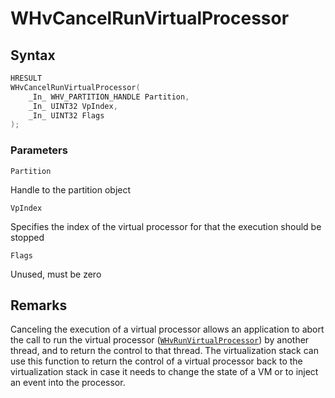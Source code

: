 # WHvCancelRunVirtualProcessor

## Syntax

```C
HRESULT 
WHvCancelRunVirtualProcessor( 
    _In_ WHV_PARTITION_HANDLE Partition, 
    _In_ UINT32 VpIndex, 
    _In_ UINT32 Flags 
); 
```

### Parameters

`Partition` 

Handle to the partition object

`VpIndex`

Specifies the index of the virtual processor for that the execution should be stopped

`Flags` 
 
Unused, must be zero 

## Remarks

Canceling the execution of a virtual processor allows an application to abort the call to run the virtual processor ([`WHvRunVirtualProcessor`](WHvRunVirtualProcessor.md)) by another thread, and to return the control to that thread. The virtualization stack can use this function to return the control of a virtual processor back to the virtualization stack in case it needs to change the state of a VM or to inject an event into the processor. 
